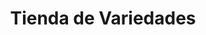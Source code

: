 ---
title: "Tienda de Variedades"
url: /ciudad-satelite/tienda-de-variedades-calle-hermano-e-morales-4/
shop: comodidad
---